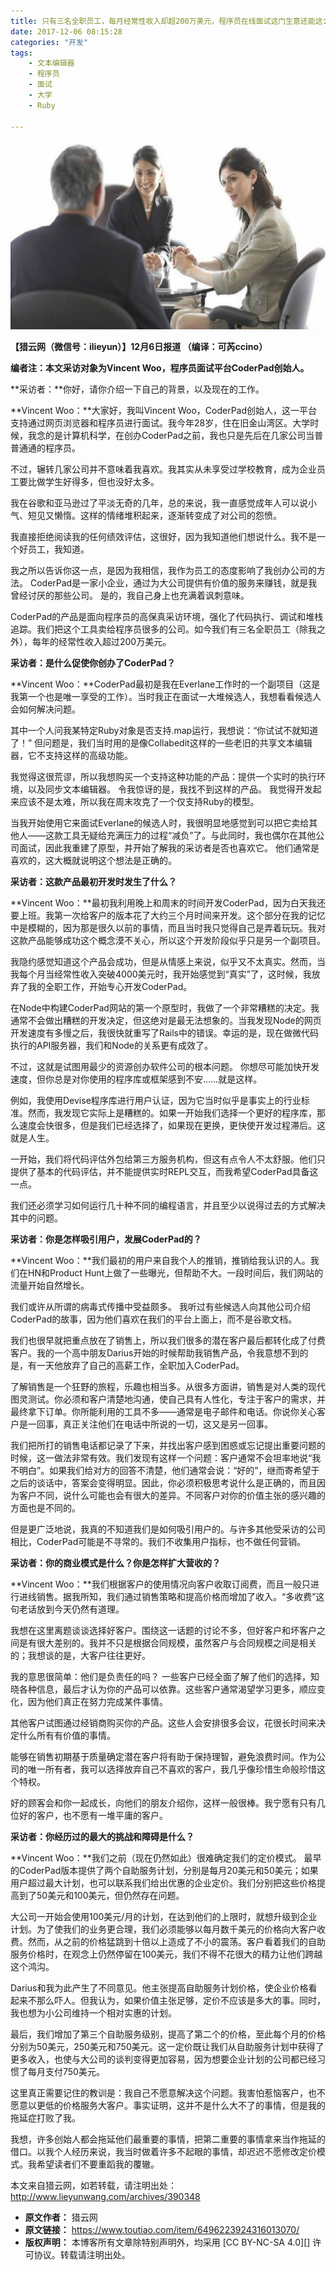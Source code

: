 ```yaml
---
title: 只有三名全职员工，每月经常性收入却超200万美元，程序员在线面试这门生意还能这么做…
date: 2017-12-06 08:15:28
categories: "开发"
tags:
	- 文本编辑器
	- 程序员
	- 面试
	- 大学
	- Ruby

---
```


![只有三名全职员工，每月经常性收入却超200万美元，程序员在线面试这门生意还能这么做…][200]

**【猎云网（微信号：ilieyun）】12月6日报道 （编译：可芮ccino）**

**编者注：本文采访对象为Vincent Woo，程序员面试平台CoderPad创始人。**

**采访者：**你好，请你介绍一下自己的背景，以及现在的工作。

**Vincent Woo：**大家好，我叫Vincent Woo，CoderPad创始人，这一平台支持通过网页浏览器和程序员进行面试。我今年28岁，住在旧金山湾区。大学时候，我念的是计算机科学，在创办CoderPad之前，我也只是先后在几家公司当普普通通的程序员。

不过，辗转几家公司并不意味着我喜欢。我其实从未享受过学校教育，成为企业员工要比做学生好得多，但也没好太多。

我在谷歌和亚马逊过了平淡无奇的几年，总的来说，我一直感觉成年人可以说小气、短见又懒惰。这样的情绪堆积起来，逐渐转变成了对公司的怨愤。

我直接拒绝阅读我的任何绩效评估，这很好，因为我知道他们想说什么。我不是一个好员工，我知道。

我之所以告诉你这一点，是因为我相信，我作为员工的态度影响了我创办公司的方法。 CoderPad是一家小企业，通过为大公司提供有价值的服务来赚钱，就是我曾经讨厌的那些公司。 是的，我自己身上也充满着讽刺意味。

CoderPad的产品是面向程序员的高保真采访环境，强化了代码执行、调试和堆栈追踪。我们把这个工具卖给程序员很多的公司。如今我们有三名全职员工（除我之外），每年的经常性收入超过200万美元。

**采访者：是什么促使你创办了CoderPad？**

**Vincent Woo：**CoderPad最初是我在Everlane工作时的一个副项目（这是我第一个也是唯一享受的工作）。当时我正在面试一大堆候选人，我想看看候选人会如何解决问题。

其中一个人问我某特定Ruby对象是否支持.map运行，我想说：“你试试不就知道了！” 但问题是，我们当时用的是像Collabedit这样的一些老旧的共享文本编辑器，它不支持这样的高级功能。

我觉得这很荒谬，所以我想购买一个支持这种功能的产品：提供一个实时的执行环境，以及同步文本编辑器。 令我惊讶的是，我找不到这样的产品。 我觉得开发起来应该不是太难，所以我在周末攻克了一个仅支持Ruby的模型。

当我开始使用它来面试Everlane的候选人时，我很明显地感觉到可以把它卖给其他人——这款工具无疑给充满压力的过程“减负”了。与此同时，我也偶尔在其他公司面试，因此我重建了原型，并开始了解我的采访者是否也喜欢它。 他们通常是喜欢的，这大概就说明这个想法是正确的。

**采访者：这款产品最初开发时发生了什么？**

**Vincent Woo：**最初我利用晚上和周末的时间开发CoderPad，因为白天我还要上班。我第一次给客户的版本花了大约三个月时间来开发。这个部分在我的记忆中是模糊的，因为那是很久以前的事情，而且当时我只觉得自己是弄着玩玩。我对这款产品能够成功这个概念漠不关心，所以这个开发阶段似乎只是另一个副项目。

我隐约感觉知道这个产品会成功，但是从情感上来说，似乎又不太真实。然而，当我每个月当经常性收入突破4000美元时，我开始感觉到“真实”了，这时候，我放弃了我的全职工作，开始专心开发CoderPad。

在Node中构建CoderPad网站的第一个原型时，我做了一个非常糟糕的决定。我通常不会做出糟糕的开发决定，但这绝对是最无法想象的。当我发现Node的网页开发速度有多慢之后，我很快就重写了Rails中的错误。幸运的是，现在做微代码执行的API服务器，我们和Node的关系更有成效了。

不过，这就是试图用最少的资源创办软件公司的根本问题。 你想尽可能加快开发速度，但你总是对你使用的程序库或框架感到不安……就是这样。

例如，我使用Devise程序库进行用户认证，因为它当时似乎是事实上的行业标准。然而，我发现它实际上是糟糕的。如果一开始我们选择一个更好的程序库，那么速度会快很多，但是我们已经选择了，如果现在更换，更快使开发过程滞后。这就是人生。

一开始，我们将代码评估外包给第三方服务机构，但这有点令人不太舒服。他们只提供了基本的代码评估，并不能提供实时REPL交互，而我希望CoderPad具备这一点。

我们还必须学习如何运行几十种不同的编程语言，并且至少以说得过去的方式解决其中的问题。

**采访者：你是怎样吸引用户，发展CoderPad的？**

**Vincent Woo：**我们最初的用户来自我个人的推销，推销给我认识的人。我们在HN和Product Hunt上做了一些曝光，但帮助不大。一段时间后，我们网站的流量开始自然增长。

我们或许从所谓的病毒式传播中受益颇多。 我听过有些候选人向其他公司介绍CoderPad的故事，因为他们喜欢在我们的平台上面上，而不是谷歌文档。

我们也很早就把重点放在了销售上，所以我们很多的潜在客户最后都转化成了付费客户。我的一个高中朋友Darius开始的时候帮助我销售产品，令我意想不到的是，有一天他放弃了自己的高薪工作，全职加入CoderPad。

了解销售是一个狂野的旅程，乐趣也相当多。从很多方面讲，销售是对人类的现代图灵测试。你必须和客户清楚地沟通，使自己具有人性化，专注于客户的需求，并最终拿下订单。你所能利用的工具不多——通常是电子邮件和电话。你说你关心客户是一回事，真正关注他们在电话中所说的一切，这又是另一回事。

我们把所打的销售电话都记录了下来，并找出客户感到困惑或忘记提出重要问题的时候，这一做法非常有效。我们发现有这样一个问题：客户通常不会坦率地说“我不明白”。如果我们给对方的回答不清楚，他们通常会说：“好的”，继而寄希望于之后的谈话中，答案会变得明显。因此，你必须积极思考说什么是正确的，而且因为客户不同，说什么可能也会有很大的差异。不同客户对你的价值主张的感兴趣的方面也是不同的。

但是更广泛地说，我真的不知道我们是如何吸引用户的。与许多其他受采访的公司相比，CoderPad可能是不寻常的。我们不收集用户指标，也不做任何营销。

**采访者：你的商业模式是什么？你是怎样扩大营收的？**

**Vincent Woo：**我们根据客户的使用情况向客户收取订阅费，而且一般只进行进线销售。据我所知，我们通过销售策略和提高价格而增加了收入。“多收费”这句老话放到今天仍然有道理。

我想在这里离题谈谈选择好客户。围绕这一话题的讨论不多，但好客户和坏客户之间是有很大差别的。我并不只是根据合同规模，虽然客户与合同规模之间是相关的；我想谈的是，大客户往往更好。

我的意思很简单：他们是负责任的吗？ 一些客户已经全面了解了他们的选择，知晓各种信息，最后才认为你的产品可以依靠。这些客户通常渴望学习更多，顺应变化，因为他们真正在努力完成某件事情。

其他客户试图通过经销商购买你的产品。这些人会安排很多会议，花很长时间来决定什么所有有价值的事情。

能够在销售初期基于质量确定潜在客户将有助于保持理智，避免浪费时间。作为公司的唯一所有者，我可以选择放弃自己不喜欢的客户，我几乎像珍惜生命般珍惜这个特权。

好的顾客会和你一起成长，向他们的朋友介绍你，这样一般很棒。我宁愿有只有几位好的客户，也不愿有一堆平庸的客户。

**采访者：你经历过的最大的挑战和障碍是什么？**

**Vincent Woo：**我们之前（现在仍然如此）很难确定我们的定价模式。 最早的CoderPad版本提供了两个自助服务计划，分别是每月20美元和50美元；如果用户超过最大计划，也可以联系我们给出优惠的企业定价。我们分别把这些价格提高到了50美元和100美元，但仍然存在问题。

大公司一开始会使用100美元/月的计划，在达到他们的上限时，就想升级到企业计划。为了使我们的业务更合理，我们必须能够以每月数千美元的价格向大客户收费。然而，从之前的价格猛跳到十倍以上造成了不小的震荡。客户看着我们的自助服务价格时，在观念上仍然停留在100美元，我们不得不花很大的精力让他们跨越这个鸿沟。

Darius和我为此产生了不同意见。他主张提高自助服务计划价格，使企业价格看起来不那么吓人。但我认为，如果价值主张足够，定价不应该是多大的事。同时，我也想为小公司维持一个相对实惠的计划。

最后，我们增加了第三个自助服务级别，提高了第二个的价格，至此每个月的价格分别为50美元，250美元和750美元。这一定价既让我们从自助服务计划中获得了更多收入，也使与大公司的谈判变得更加容易，因为想要企业计划的公司都已经习惯了每月支付750美元。

这里真正需要记住的教训是：我自己不愿意解决这个问题。我害怕惹恼客户，也不愿意以更低的价格服务大客户。事实证明，这并不是什么大不了的事情，但是我的拖延症打败了我。

我想，许多创始人都会拖延他们最重要的事情，把第二重要的事情拿来当作拖延的借口。以我个人经历来说，我当时做着许多不起眼的事情，却迟迟不愿修改定价模式。我希望读者们不要重蹈我的覆辙。

本文来自猎云网，如若转载，请注明出处：http://www.lieyunwang.com/archives/390348


[200]: static/resources/crawler/EVBZ-VM2E-Z6RA.jpg
 *  **原文作者：** 猎云网
 *  **原文链接：** https://www.toutiao.com/item/6496223924316013070/
 *  **版权声明：** 本博客所有文章除特别声明外，均采用 [CC BY-NC-SA 4.0][] 许可协议。转载请注明出处。
